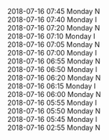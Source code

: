 2018-07-16 07:45 Monday  N  
2018-07-16 07:40 Monday  I  
2018-07-16 07:20 Monday  N  
2018-07-16 07:10 Monday  I  
2018-07-16 07:05 Monday  N  
2018-07-16 07:00 Monday  I  
2018-07-16 06:55 Monday  N  
2018-07-16 06:50 Monday  I  
2018-07-16 06:20 Monday  N  
2018-07-16 06:15 Monday  I  
2018-07-16 06:00 Monday  N  
2018-07-16 05:55 Monday  I  
2018-07-16 05:50 Monday  N  
2018-07-16 05:45 Monday  I  
2018-07-16 02:55 Monday  N  
